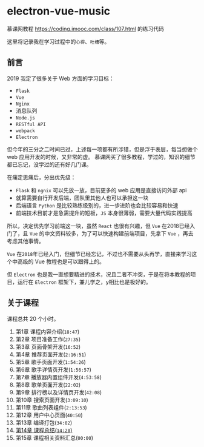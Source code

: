 # electron-vue-music
慕课网教程 https://coding.imooc.com/class/107.html 的练习代码

这里将记录我在学习过程中的`心得`、`吐槽`等。

## 前言


2019 我定了很多关于 Web 方面的学习目标：

* `Flask`
* `Vue`
* `Nginx`
* 消息队列
* `Node.js`
* `RESTful API`
* `webpack`
* `Electron`

但今年的三分之二时间已过，上述每一项都有所涉猎，但是浮于表层，每当想做个 web 应用开发的时候，又非常的虚。
慕课网买了很多教程，学过的，知识的细节都已忘记，没学过的还有好几门课。

在痛定思痛后，分出优先级：

* `Flask` 和 `ngnix` 可以先放一放，目前更多的 web 应用是直接访问外部 api
* 就算需要自行开发后端，团队里其他人也可以承担这一块
* 后端语言 `Python` 是比较熟练级别的，进一步进阶也会比较容易和快速
* 前端技术目前才是急需提升的短板，`JS` 本身很薄弱，需要大量代码实践提高

所以，决定优先学习前端这一块，虽然 `React` 也很有兴趣，但 `Vue` 在2018已经入门了，且 `Vue` 的中文资料较多，为了可以快速构建前端项目，先拿下 `Vue` ，再去考虑其他事情。



`Vue` 在`2018`年已经入门，但细节已经忘记，不过也不需要从头再学，直接来学习这个中高级的 Vue 教程也是可以跟得上的。

但 `Electron` 也是我一直想要精进的技术，况且二者不冲突，于是在将本教程的项目，运行在 `Electron` 框架下，兼儿学之，y相比也是极好的。

## 关于课程

课程总共 20 个小时。

1. 第1章 课程内容介绍(`18:47`)
2. 第2章 项目准备工作(`27:35`)
3. 第3章 页面骨架开发(`16:52`)
4. 第4章 推荐页面开发(`2:16:51`)
5. 第5章 歌手页面开发(`1:54:26`)
6. 第6章 歌手详情页开发(`1:56:57`)
7. 第7章 播放器内置组件开发(`4:53:58`)
8. 第8章 歌单页面开发(`22:02`)
9. 第9章 排行榜以及详情页开发(`42:08`)
10. 第10章 搜索页面开发(`3:09:10`)
11. 第11章 歌曲列表组件(`2:13:53`)
12. 第12章 用户中心页面(`40:50`)
13. 第13章 编译打包(`34:02`)
14. [第14章 课程总结(`14:20`)](/第14章-课程总结.md)
15. 第15章 课程相关资料汇总(`00:00`)
